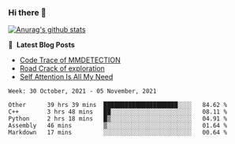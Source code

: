 ### Hi there 👋

<!--
**LRY89757/LRY89757** is a ✨ _special_ ✨ repository because its `README.md` (this file) appears on your GitHub profile.

Here are some ideas to get you started:

- 🔭 I’m currently working on ...
- 🌱 I’m currently learning ...
- 👯 I’m looking to collaborate on ...
- 🤔 I’m looking for help with ...
- 💬 Ask me about ...
- 📫 How to reach me: ...
- 😄 Pronouns: ...
- ⚡ Fun fact: ...
-->
[![Anurag's github stats](https://github-readme-stats.vercel.app/api?username=LRY89757)](https://github.com/anuraghazra/github-readme-stats)

📕 &nbsp;**Latest Blog Posts**
<!-- BLOG-POST-LIST:START -->
- [Code Trace of MMDETECTION](https://lry89757.github.io/2021/10/16/code-trace-of-mmdetection/)
- [Road Crack of exploration](https://lry89757.github.io/2021/10/04/lu-mian-lie-feng-shu-ju-ji-diao-yan/)
- [Self Attention Is All My Need](https://lry89757.github.io/2021/10/13/self-attention-is-all-my-need/)
<!-- - [God Mode in browsers: document.designMode = "on"](https://dev.to/gautamkrishnar/god-mode-in-browsers-document-designmode-on-2pmo) -->
<!-- BLOG-POST-LIST:END -->

 <!--START_SECTION:waka-->
```text
Week: 30 October, 2021 - 05 November, 2021

Other      39 hrs 39 mins  █████████████████████░░░░   84.62 % 
C++        3 hrs 48 mins   ██░░░░░░░░░░░░░░░░░░░░░░░   08.11 % 
Python     2 hrs 18 mins   █▒░░░░░░░░░░░░░░░░░░░░░░░   04.91 % 
Assembly   46 mins         ▒░░░░░░░░░░░░░░░░░░░░░░░░   01.64 % 
Markdown   17 mins         ░░░░░░░░░░░░░░░░░░░░░░░░░   00.64 % 
```
<!--END_SECTION:waka-->
